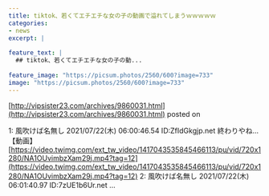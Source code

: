 ```yaml
---
title: tiktok、若くてエチエチな女の子の動画で溢れてしまうｗｗｗｗｗ
categories:
- news
excerpt: |
  
feature_text: |
  ## tiktok、若くてエチエチな女の子の動...
  
feature_image: "https://picsum.photos/2560/600?image=733"
image: "https://picsum.photos/2560/600?image=733"
---
```


[http://vipsister23.com/archives/9860031.html](http://vipsister23.com/archives/9860031.html)
posted on 

<!--more-->

1: 風吹けば名無し 2021/07/22(木) 06:00:46.54 ID:ZfIdGkgjp.net 終わりやね… 【動画】 [https://video.twimg.com/ext_tw_video/1417043535845466113/pu/vid/720x1280/NA1OUvimbzXam29j.mp4?tag=12](https://video.twimg.com/ext_tw_video/1417043535845466113/pu/vid/720x1280/NA1OUvimbzXam29j.mp4?tag=12) 2: 風吹けば名無し 2021/07/22(木) 06:01:40.97 ID:7zUE1b6Ur.net ...
